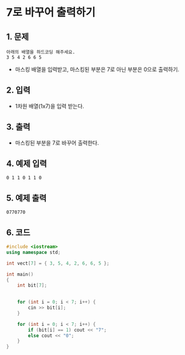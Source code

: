 # 7로 바꾸어 출력하기

## 1. 문제
```
아래의 배열을 하드코딩 해주세요.
3 5 4 2 6 6 5
```

- 마스킹 배열을 입력받고, 마스킹된 부분은 7로 아닌 부분은 0으로 출력하기.

## 2. 입력
- 1차원 배열(1x7)을 입력 받는다.

## 3. 출력
- 마스킹된 부분을 7로 바꾸어 출력한다.

## 4. 예제 입력
```
0 1 1 0 1 1 0
```

## 5. 예제 출력
```
0770770
```

## 6. 코드
```c++
#include <iostream>
using namespace std;

int vect[7] = { 3, 5, 4, 2, 6, 6, 5 };

int main()
{
    int bit[7];
    

    for (int i = 0; i < 7; i++) {
        cin >> bit[i];
    }

    for (int i = 0; i < 7; i++) {
        if (bit[i] == 1) cout << "7";
        else cout << "0";
    }
}
```
